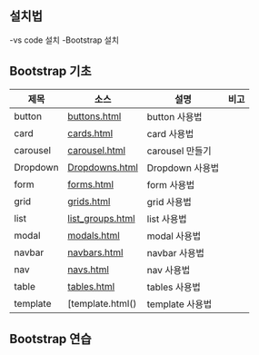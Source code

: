 ## 설치법
-vs code 설치
-Bootstrap 설치

## Bootstrap 기초
| 제목 | 소스 | 설명 | 비고|
| --- | --- | --- | --- |
| button |[buttons.html](./docs/bootstraps/buttons.html)| button 사용법 | |
| card |[cards.html](./docs/bootstraps/cards.html)| card 사용법 | |
| carousel |[carousel.html](./docs/bootstraps/carousel.html)| carousel 만들기 | |
| Dropdown |[Dropdowns.html](./docs/bootstraps/Dropdowns.html)| Dropdown 사용법 | |
| form |[forms.html](./docs/bootstraps/forms.html)| form 사용법 | |
| grid |[grids.html](./docs/bootstraps/grids.html)| grid 사용법 | |
| list |[list_groups.html](./docs/bootstraps/list_groups.html)| list 사용법| |
| modal |[modals.html](./docs/bootstraps/modals.html)| modal 사용법 | |
| navbar |[navbars.html]()|navbar 사용법 | |
| nav |[navs.html]()| nav 사용법 | |
| table |[tables.html]()| tables 사용법 | |
| template |[template.html()| template 사용법 | |

## Bootstrap 연습



